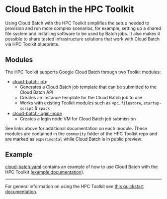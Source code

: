 # Cloud Batch in the HPC Toolkit

Using Cloud Batch with the HPC Toolkit simplifies the setup needed to provision
and run more complex scenarios, for example, setting up a shared file system and
installing software to be used by Batch jobs. It also makes it possible to share
tested infrastructure solutions that work with Cloud Batch via HPC Toolkit
blueprints.

## Modules

The HPC Toolkit supports Google Cloud Batch through two Toolkit modules:

- [cloud-batch-job](../community/modules/scheduler/cloud-batch-job/README.md):
  - Generates a Cloud Batch job template that can be submitted to the Cloud
    Batch API
  - Creates an instance template for the Cloud Batch job to use
  - Works with existing Toolkit modules such as `vpc`, `filestore`, `startup-script` & `spack`
- [cloud-batch-login-node](../community/modules/scheduler/cloud-batch-login-node/README.md)
  - Creates a login node VM for Cloud Batch job submission

See links above for additional documentation on each module. These modules are
contained in the `community` folder of the HPC Toolkit repo and are marked as
`experimental` while Cloud Batch is in public preview.

## Example

[cloud-batch.yaml](../community/examples/cloud-batch.yaml) contains an example
of how to use Cloud Batch with the HPC Toolkit
([example documentation](../examples/README.md#cloud-batchyaml--)).

---

For general information on using the HPC Toolkit see
[this quickstart documentation](../README.md#quickstart).
